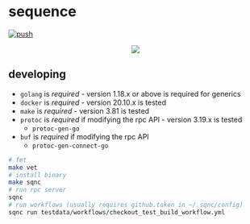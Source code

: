 # sequence

[![push](https://github.com/frantjc/sequence/actions/workflows/ci.yml/badge.svg?branch=main&event=push)](https://github.com/frantjc/sequence/actions)

<p align="center">
  <img src="https://raw.githubusercontent.com/frantjc/sequence/main/docs/demo.gif">
</p>

## developing

- `golang` is _required_ - version 1.18.x or above is required for generics
- `docker` is _required_ - version 20.10.x is tested
- `make` is _required_ - version 3.81 is tested
- `protoc` is _required_ if modifying the rpc API - version 3.19.x is tested
  - `protoc-gen-go`
- `buf` is _required_ if modifying the rpc API
  - `protoc-gen-connect-go`

```sh
# fmt
make vet
# install binary
make sqnc
# run rpc server
sqnc
# run workflows (usually requires github.token in ~/.sqnc/config)
sqnc run testdata/workflows/checkout_test_build_workflow.yml
```
